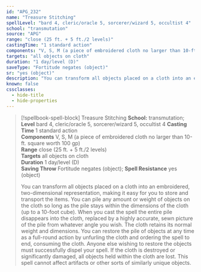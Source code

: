 ```yaml
---
id: "APG_232"
name: "Treasure Stitching"
spellLevel: "bard 4, cleric/oracle 5, sorcerer/wizard 5, occultist 4"
school: "transmutation"
source: "APG"
range: "close (25 ft. + 5 ft./2 levels)"
castingTime: "1 standard action"
components: "V, S, M (a piece of embroidered cloth no larger than 10-ft. square worth 100 gp)"
targets: "all objects on cloth"
duration: "1 day/level (D)"
saveType: "Fortitude negates (object)"
sr: "yes (object)"
description: "You can transform all objects placed on a cloth into an embroidered, two-dimensional representation, making it easy for you to store and transport the items. You can pile any amount or weight of objects on the cloth so long as the pile stays within the dimensions of the cloth (up to a 10-foot cube).  When you cast the spell the entire pile disappears into the cloth, replaced by a highly accurate, sewn picture of the pile from whatever angle you wish. The cloth retains its normal weight and dimensions. You can restore the pile of objects at any time as a full-round action by unfurling the cloth and ordering the spell to end, consuming the cloth. Anyone else wishing to restore the objects must successfully dispel your spell. If the cloth is destroyed or significantly damaged, all objects held within the cloth are lost. This spell cannot affect artifacts or other sorts of similarly unique objects."
known: false
cssclasses:
  - hide-title
  - hide-properties
---
```


> [!spellbook-spell-block] Treasure Stitching
> **School:** transmutation; **Level** bard 4, cleric/oracle 5, sorcerer/wizard 5, occultist 4
> **Casting Time** 1 standard action  
> **Components** V, S, M (a piece of embroidered cloth no larger than 10-ft. square worth 100 gp)  
> **Range** close (25 ft. + 5 ft./2 levels)  
> **Targets** all objects on cloth  
> **Duration** 1 day/level (D)  
> **Saving Throw** Fortitude negates (object); **Spell Resistance** yes (object)
> 
> You can transform all objects placed on a cloth into an embroidered, two-dimensional representation, making it easy for you to store and transport the items. You can pile any amount or weight of objects on the cloth so long as the pile stays within the dimensions of the cloth (up to a 10-foot cube).  When you cast the spell the entire pile disappears into the cloth, replaced by a highly accurate, sewn picture of the pile from whatever angle you wish. The cloth retains its normal weight and dimensions. You can restore the pile of objects at any time as a full-round action by unfurling the cloth and ordering the spell to end, consuming the cloth. Anyone else wishing to restore the objects must successfully dispel your spell. If the cloth is destroyed or significantly damaged, all objects held within the cloth are lost. This spell cannot affect artifacts or other sorts of similarly unique objects.